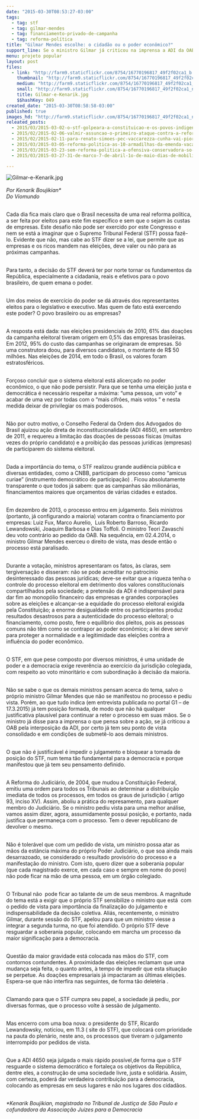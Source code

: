 ```yaml
---
date: "2015-03-30T08:53:27-03:00"
tags:
  - tag: stf
  - tag: gilmar-mendes
  - tag: financiamento-privado-de-campanha
  - tag: reforma-política
title: "Gilmar Mendes escolhe: o cidadão ou o poder econômico?​"
support_line: Se o ministro Gilmar já criticou na imprensa a ADI da OAB contra financiamento de empresas por que segurar mais o processo?
menu: projeto popular
layout: post
files:
  - link: "http://farm9.staticflickr.com/8754/16770196817_49f2f02ca1_b.jpg"
    thumbnail: "http://farm9.staticflickr.com/8754/16770196817_49f2f02ca1_t.jpg"
    medium: "http://farm9.staticflickr.com/8754/16770196817_49f2f02ca1_z.jpg"
    small: "http://farm9.staticflickr.com/8754/16770196817_49f2f02ca1_n.jpg"
    title: Gilmar-e-Kenarik.jpg
    $$hashKey: 049
created_date: "2015-03-30T08:58:58-03:00"
published: true
images_hd: "http://farm9.staticflickr.com/8754/16770196817_49f2f02ca1_n.jpg"
releated_posts:
  - 2015/03/2015-03-02-o-stf-golpeara-a-constituicao-e-os-povos-indigenas-em-beneficio-do-ruralismo.md
  - 2015/02/2015-02-06-valmir-assuncao-o-primeiro-ataque-contra-a-reforma-politica.md
  - 2015/02/2015-02-11-para-renato-simoes-pec-vaccarezza-cunha-vai-piorar-sistema-eleitoral.md
  - 2015/03/2015-03-05-reforma-politica-as-10-armadilhas-da-emenda-vacarezza.md
  - 2015/03/2015-03-23-sem-reforma-politica-a-ofensiva-conservadora-so-ira-crescer.md
  - 2015/03/2015-03-27-31-de-marco-7-de-abril-1o-de-maio-dias-de-mobilizacao.md

---
```

<p><img alt="Gilmar-e-Kenarik.jpg" src="http://farm9.staticflickr.com/8754/16770196817_49f2f02ca1_b.jpg" /><br />
<br />
<em>Por Kenarik Boujikian*<br />
Do Viomundo</em></p>

<p><br />
Cada dia fica mais claro que o Brasil necessita de uma real reforma pol&iacute;tica, a ser feita por eleitos para este fim espec&iacute;fico e sem que o sejam &agrave;s custas de empresas. Este desafio n&atilde;o pode ser exercido por este Congresso e nem se est&aacute; a imaginar que o Supremo Tribunal Federal (STF) possa faz&ecirc;-lo. Evidente que n&atilde;o, mas cabe ao STF dizer se a lei, que permite que as empresas e os ricos mandem nas elei&ccedil;&otilde;es, deve valer ou n&atilde;o para as pr&oacute;ximas campanhas.</p>

<p><br />
Para tanto, a decis&atilde;o do STF dever&aacute; ter por norte tornar os fundamentos da Rep&uacute;blica, especialmente a cidadania, reais e efetivos para o povo brasileiro, de quem emana o poder.</p>

<p><br />
Um dos meios de exerc&iacute;cio do poder se d&aacute; atrav&eacute;s dos representantes eleitos para o legislativo e executivo. Mas quem de fato est&aacute; exercendo este poder? O povo brasileiro ou as empresas?</p>

<p><br />
A resposta est&aacute; dada: nas elei&ccedil;&otilde;es presidenciais de 2010, 61% das doa&ccedil;&otilde;es da campanha eleitoral tiveram origem em 0,5% das empresas brasileiras. Em 2012, 95% do custo das campanhas se originaram de empresas. S&oacute; uma construtora doou, para diversos candidatos, o montante de R$ 50 milh&otilde;es. Nas elei&ccedil;&otilde;es de 2014, em todo o Brasil, os valores foram estratosf&eacute;ricos.</p>

<p><br />
For&ccedil;oso concluir que o sistema eleitoral est&aacute; alicer&ccedil;ado no poder econ&ocirc;mico, o que n&atilde;o pode persistir. Para que se tenha uma elei&ccedil;&atilde;o justa e democr&aacute;tica &eacute; necess&aacute;rio respeitar a m&aacute;xima: &ldquo;uma pessoa, um voto&rdquo; e acabar de uma vez por todas com o &ldquo;mais cifr&otilde;es, mais votos &ldquo; e nesta medida deixar de privilegiar os mais poderosos.</p>

<p><br />
N&atilde;o por outro motivo, o Conselho Federal da Ordem dos Advogados do Brasil ajuizou a&ccedil;&atilde;o direta de inconstitucionalidade (ADI 4650), em setembro de 2011, e requereu a limita&ccedil;&atilde;o das doa&ccedil;&otilde;es de pessoas f&iacute;sicas (muitas vezes do pr&oacute;prio candidato) e a proibi&ccedil;&atilde;o das pessoas jur&iacute;dicas (empresas) de participarem do sistema eleitoral.</p>

<p><br />
Dada a import&acirc;ncia do tema, o STF realizou grande audi&ecirc;ncia p&uacute;blica e diversas entidades, como a CNBB, participam do processo como &ldquo;amicus curiae&rdquo; (instrumento democr&aacute;tico de participa&ccedil;&atilde;o) . Ficou absolutamente transparente o que todos j&aacute; sabem: que as campanhas s&atilde;o milion&aacute;rias, financiamentos maiores que or&ccedil;amentos de v&aacute;rias cidades e estados.</p>

<p><br />
Em dezembro de 2013, o processo entrou em julgamento. Seis ministros (portanto, j&aacute; configurando a maioria) votaram contra o financiamento por empresas: Luiz Fux, Marco Aurelio, &nbsp;Lu&iacute;s Roberto Barroso, Ricardo Lewandowski, Joaquim Barbosa e Dias Toffoli. O ministro Teori Zavaschi deu voto contr&aacute;rio ao pedido da OAB. Na sequ&ecirc;ncia, em 02.4.2014, o ministro Gilmar Mendes exerceu o direito de vista, mas desde ent&atilde;o o processo est&aacute; paralisado.</p>

<p><br />
Durante a vota&ccedil;&atilde;o, ministros apresentaram os fatos, &agrave;s claras, sem tergiversa&ccedil;&atilde;o e disseram: n&atilde;o se pode acreditar no patroc&iacute;nio desinteressado das pessoas jur&iacute;dicas; deve-se evitar que a riqueza tenha o controle do processo eleitoral em detrimento dos valores constitucionais compartilhados pela sociedade; a pretens&atilde;o da ADI &eacute; indispens&aacute;vel para dar fim ao monop&oacute;lio financeiro das empresas e grandes corpora&ccedil;&otilde;es sobre as elei&ccedil;&otilde;es e alcan&ccedil;ar-se a equidade do processo eleitoral exigida pela Constitui&ccedil;&atilde;o; a enorme desigualdade entre os participantes produz resultados desastrosos para a autenticidade do processo eleitoral; o financiamento, como posto, fere o equil&iacute;brio dos pleitos, pois as pessoas comuns n&atilde;o t&ecirc;m como se contrapor ao poder econ&ocirc;mico; a lei deve servir para proteger a normalidade e a legitimidade das elei&ccedil;&otilde;es contra a influ&ecirc;ncia do poder econ&ocirc;mico.</p>

<p><br />
O STF, em que pese composto por diversos ministros, &eacute; uma unidade de poder e a democracia exige rever&ecirc;ncia ao exerc&iacute;cio da jurisdi&ccedil;&atilde;o colegiada, com respeito ao voto minorit&aacute;rio e com subordina&ccedil;&atilde;o &agrave; decis&atilde;o da maioria.</p>

<p><br />
N&atilde;o se sabe o que os demais ministros pensam acerca do tema, salvo o pr&oacute;prio ministro Gilmar Mendes que n&atilde;o se manifestou no processo e pediu vista. Por&eacute;m, ao que tudo indica (em entrevista publicada no portal G1 &ndash; de 17.3.2015) j&aacute; tem posi&ccedil;&atilde;o formada, de modo que n&atilde;o h&aacute; qualquer justificativa plaus&iacute;vel para continuar a reter o processo em suas m&atilde;os. Se o ministro j&aacute; disse para a imprensa o que pensa sobre a a&ccedil;&atilde;o, se j&aacute; criticou a OAB pela interposi&ccedil;&atilde;o da ADI, por certo j&aacute; tem seu ponto de vista consolidado e em condi&ccedil;&otilde;es de submet&ecirc;-lo aos demais ministros.</p>

<p><br />
O que n&atilde;o &eacute; justific&aacute;vel &eacute; impedir o julgamento e bloquear a tomada de posi&ccedil;&atilde;o do STF, num tema t&atilde;o fundamental para a democracia e porque manifestou que j&aacute; tem seu pensamento definido.</p>

<p><br />
A Reforma do Judici&aacute;rio, de 2004, que mudou a Constitui&ccedil;&atilde;o Federal, emitiu uma ordem para todos os Tribunais ao determinar a distribui&ccedil;&atilde;o imediata de todos os processos, em todos os graus de jurisdi&ccedil;&atilde;o ( artigo 93, inciso XV). Assim, aboliu a pr&aacute;tica do represamento, para qualquer membro do Judici&aacute;rio. Se o ministro pediu vista para uma melhor an&aacute;lise, vamos assim dizer, agora, assumidamente possui posi&ccedil;&atilde;o, e portanto, nada justifica que permane&ccedil;a com o processo. Tem o dever republicano de devolver o mesmo.</p>

<p><br />
N&atilde;o &eacute; toler&aacute;vel que com um pedido de vista, um ministro possa atar as m&atilde;os da est&acirc;ncia m&aacute;xima do pr&oacute;prio Poder Judici&aacute;rio, o que soa ainda mais desarrazoado, se considerado o resultado provis&oacute;rio do processo e a manifesta&ccedil;&atilde;o do ministro. Com isto, quero dizer que a soberania popular (que cada magistrado exerce, em cada caso e sempre em nome do povo) n&atilde;o pode ficar na m&atilde;o de uma pessoa, em um &oacute;rg&atilde;o colegiado.</p>

<p><br />
O Tribunal n&atilde;o &nbsp;pode ficar ao talante de um de seus membros. A magnitude do tema est&aacute; a exigir que o pr&oacute;prio STF sensibilize o ministro que est&aacute; &nbsp;com o pedido de vista para import&acirc;ncia da finaliza&ccedil;&atilde;o do julgamento e indispensabilidade da decis&atilde;o coletiva. Ali&aacute;s, recentemente, o ministro Gilmar, durante sess&atilde;o do STF, apelou para que um ministro viesse a integrar a segunda turma, no que foi atendido. O pr&oacute;prio STF deve resguardar a soberania popular, colocando em marcha um processo da maior significa&ccedil;&atilde;o para a democracia.</p>

<p><br />
Quest&atilde;o da maior gravidade est&aacute; colocada nas m&atilde;os do STF, com contornos contundentes. A proximidade das elei&ccedil;&otilde;es reclamam que uma mudan&ccedil;a seja feita, o quanto antes, &agrave; tempo de impedir que esta situa&ccedil;&atilde;o se perpetue. As doa&ccedil;&otilde;es empresariais j&aacute; impactaram as &uacute;ltimas elei&ccedil;&otilde;es. Espera-se que n&atilde;o interfira nas seguintes, de forma t&atilde;o delet&eacute;ria .</p>

<p><br />
Clamando para que o STF cumpra seu papel, a sociedade j&aacute; pediu, por diversas formas, que o processo volte &agrave; sess&atilde;o de julgamento.</p>

<p><br />
Mas encerro com uma boa nova: o presidente do STF, Ricardo Lewandowsky, noticiou, em 11.3 ( site do STF), que colocar&aacute; com prioridade na pauta do plen&aacute;rio, neste ano, os processos que tiveram o julgamento interrompido por pedidos de vista.</p>

<p><br />
Que a ADI 4650 seja julgada o mais r&aacute;pido poss&iacute;vel,de forma que o STF resguarde o sistema democr&aacute;tico e fortale&ccedil;a os objetivos da Rep&uacute;blica, dentre eles, a constru&ccedil;&atilde;o de uma sociedade livre, justa e solid&aacute;ria. Assim, com certeza, poder&aacute; dar verdadeira contribui&ccedil;&atilde;o para a democracia, colocando as empresas em seus lugares e n&atilde;o nos lugares dos cidad&atilde;os.</p>

<p><br />
<em>*Kenarik Boujikian, magistrada no Tribunal de Justi&ccedil;a de S&atilde;o Paulo e cofundadora da Associa&ccedil;&atilde;o Juizes para a Democracia</em></p>
